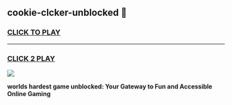 
## cookie-clcker-unblocked 👋
<h3>
<a href="https://premium.freeplayer.one?title=cookie-clcker-unblocked&ref=14F">CLICK TO PLAY</a></h3>
<hr>

<h3>
<a href="https://premium.freeplayer.one?title=cookie-clcker-unblocked&ref=14F">CLICK 2 PLAY</a>
  
</h3>

<a href="https://premium.freeplayer.one?title=cookie-clcker-unblocked&ref=12F/"><img src="https://clearcache.store/games.png"></a>


**worlds hardest game unblocked: Your Gateway to Fun and Accessible Online Gaming**

